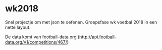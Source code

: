 # wk2018
Snel projectje om met json te oefenen. Groepsfase wk voetbal 2018 in een nette layout.

De data komt van football-data.org (http://api.football-data.org/v1/competitions/467/)

